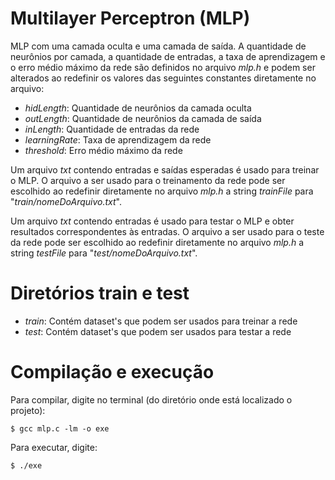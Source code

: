 # Multilayer Perceptron (MLP)

MLP com uma camada oculta e uma camada de saída. A quantidade de neurônios por camada, a quantidade de entradas, a taxa de aprendizagem e o erro médio máximo da rede são definidos no arquivo *mlp.h* e podem ser alterados ao redefinir os valores das seguintes constantes diretamente no arquivo:

  - *hidLength*: Quantidade de neurônios da camada oculta
  - *outLength*: Quantidade de neurônios da camada de saída
  - *inLength*: Quantidade de entradas da rede
  - *learningRate*: Taxa de aprendizagem da rede
  - *threshold*: Erro médio máximo da rede

Um arquivo *txt* contendo entradas e saídas esperadas é usado para treinar o MLP. O arquivo a ser usado para o treinamento da rede pode ser escolhido ao redefinir diretamente no arquivo *mlp.h* a string *trainFile* para "*train/nomeDoArquivo.txt*".

Um arquivo *txt* contendo entradas é usado para testar o MLP e obter resultados correspondentes às entradas. O arquivo a ser usado para o teste da rede pode ser escolhido ao redefinir diretamente no arquivo *mlp.h* a string *testFile* para "*test/nomeDoArquivo.txt*".
# Diretórios train e test
  - *train*: Contém dataset's que podem ser usados para treinar a rede
  - *test*: Contém dataset's que podem ser usados para testar a rede

# Compilação e execução
Para compilar, digite no terminal (do diretório onde está localizado o projeto):

    $ gcc mlp.c -lm -o exe 

Para executar, digite:

    $ ./exe
